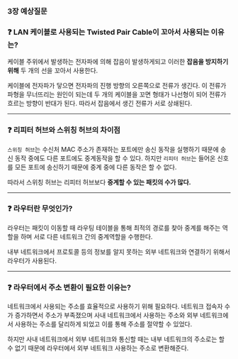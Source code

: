 ### 3장 예상질문



### :question: LAN 케이블로 사용되는 Twisted Pair Cable이 꼬아서 사용되는 이유는?

케이블 주위에서 발생하는 전자파에 의해 잡음이 발생하게되고 이러한 **잡음을 방지하기 위해** 두 개의 선을 꼬아서 사용한다.

케이블에 전자파가 닿으면 전자파의 진행 방향의 오른쪽으로 전류가 생긴다. 이 전류가 파형을 무너뜨리는 원인이 되는데 두 개의 케이블을 꼬면 형태가 나선형이 되어 전류가 흐르는 방향이 반대가 된다. 따라서 잡음에서 생긴 전류가 서로 상쇄된다.

---



### :question: 리피터 허브와 스위칭 허브의 차이점

`스위칭 허브`는 수신처 MAC 주소가 존재하는 포트에만 송신 동작을 실행하기 때문에 송신 동작 중에도 다른 포트에도 중계동작을 할 수 있다. 하지만 `리피터 허브`는 들어온 신호를 모든 포트에 송신하기 때문에 중계 중에 다른 동작은 할 수 없다.

따라서 스위칭 허브는 리피터 허브보다 **중계할 수 있는 패킷의 수가 많다.**

---



### :question: 라우터란 무엇인가?

 라우터는 패킷이 이동할 때 라우팅 테이블을 통해 최적의 경로를 찾아 중계를 해주는 역할을 하며 서로 다른 네트워크 간의 중계역할을 수행한다.

내부 네트워크에서 프로토콜 등의 정보를 알지 못하는 외부 네트워크와 연결하기 위해서 라우터가 사용된다.

---



### :question: 라우터에서 주소 변환이 필요한 이유는?

네트워크에서 사용되는 주소를 효율적으로 사용하기 위해 필요하다. 네트워크 접속자 수가 증가하면서 주소가 부족졌으며 사내 네트워크에서 사용하는 주소와 외부 네트워크에서 사용하는 주소를 달리하게 되었고 이를 통해 주소를 절약할 수 있었다.

하지만 사내 네트워크에서 외부 네트워크와 통신할 때는 내부 네트워크의 주소로는 할 수 없기 때문에 라우터에서 외부 네트워크 사용하는 주소로 변환해준다.





